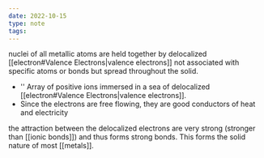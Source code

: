 ```yaml
---
date: 2022-10-15
type: note
tags: 
---
```


nuclei of all metallic atoms are held together by delocalized [[electron#Valence Electrons|valence electrons]] not associated with specific atoms or bonds but spread throughout the solid.
- '' Array of positive ions immersed in a sea of delocalized [[electron#Valence Electrons|valence electrons]].
- Since the electrons are free flowing, they are good conductors of heat and electricity

the attraction between the delocalized electrons are very strong (stronger than [[ionic bonds]]) and thus forms strong bonds. This forms the solid nature of most [[metals]].
